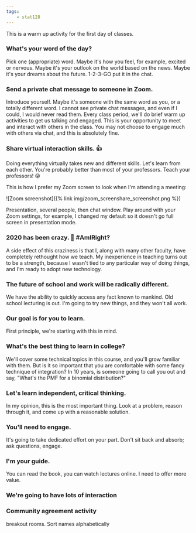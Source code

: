 ```yaml
---
tags:
    - stat128
---
```


This is a warm up activity for the first day of classes.


### What's your word of the day?

Pick one (appropriate) word.
Maybe it's how you feel, for example, excited or nervous.
Maybe it's your outlook on the world based on the news.
Maybe it's your dreams about the future.
1-2-3-GO put it in the chat.


### Send a private chat message to someone in Zoom.

Introduce yourself.
Maybe it's someone with the same word as you, or a totally different word.
I cannot see private chat messages, and even if I could, I would never read them.
Every class period, we'll do brief warm up activities to get us talking and engaged.
This is your opportunity to meet and interact with others in the class.
You may not choose to engage much with others via chat, and this is absolutely fine.


### Share virtual interaction skills. 👍

Doing everything virtually takes new and different skills.
Let's learn from each other.
You're probably better than most of your professors.
Teach your professors! 😜

This is how I prefer my Zoom screen to look when I'm attending a meeting:

![Zoom screenshot]({% link img/zoom_screenshare_screenshot.png %})

Presentation, several people, then chat window.
Play around with your Zoom settings, for example, I changed my default so it doesn't go full screen in presentation mode.


### 2020 has been crazy. 🧨 #AmIRight?

A side effect of this craziness is that I, along with many other faculty, have completely rethought how we teach.
My inexperience in teaching turns out to be a strength, because I wasn't tied to any particular way of doing things, and I'm ready to adopt new technology.


### The future of school and work will be radically different.

We have the ability to quickly access any fact known to mankind.
Old school lecturing is out.
I'm going to try new things, and they won't all work.


### Our goal is for you to learn.

First principle, we're starting with this in mind.


### What's the best thing to learn in college?

We'll cover some technical topics in this course, and you'll grow familiar with them.
But is it so important that you are comfortable with some fancy technique of integration?
In 10 years, is someone going to call you out and say, "What's the PMF for a binomial distribution?"


### Let's learn independent, critical thinking.

In my opinion, this is the most important thing.
Look at a problem, reason through it, and come up with a reasonable solution.


### You'll need to engage.

It's going to take dedicated effort on your part.
Don't sit back and absorb; ask questions, engage.


### I'm your guide.

You can read the book, you can watch lectures online.
I need to offer more value.


### We're going to have lots of interaction


### Community agreement activity

breakout rooms.
Sort names alphabetically 
